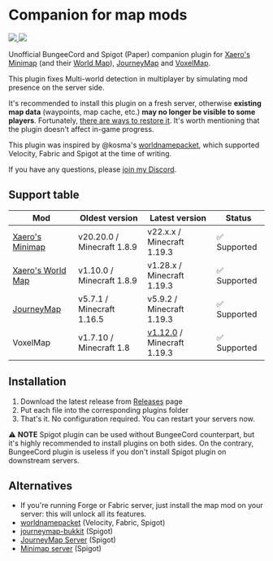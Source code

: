 # Companion for map mods

<p>
  <a href="https://modrinth.com/plugin/modmapcompanion">
    <img src="https://modrinth-utils.vercel.app/api/badge/downloads?id=UO7aDcrF&logo=true" />
  </a>
  <a href="https://www.curseforge.com/minecraft/bukkit-plugins/mapmodcompanion">
    <img src="https://cf.way2muchnoise.eu/full_674380_downloads.svg">
  </a>
</p>

Unofficial BungeeCord and Spigot (Paper) companion plugin for
[Xaero's Minimap](https://www.curseforge.com/minecraft/mc-mods/xaeros-minimap)
(and their [World Map](https://www.curseforge.com/minecraft/mc-mods/xaeros-world-map)),
[JourneyMap](https://www.curseforge.com/minecraft/mc-mods/journeymap) and
[VoxelMap](https://discord.gg/Me4GWVGWhe).

This plugin fixes Multi-world detection in multiplayer by simulating mod presence on
the server side.


It's recommended to install this plugin on a fresh server, otherwise **existing map data**
(waypoints, map cache, etc.) **may no longer be visible to some players**. Fortunately,
[there are ways to restore it](https://github.com/turikhay/MapModCompanion/wiki/Restore-map-data).
It's worth mentioning that the plugin doesn't affect in-game progress.

This plugin was inspired by @kosma's [worldnamepacket](https://github.com/kosma/worldnamepacket),
which supported Velocity, Fabric and Spigot at the time of writing.

If you have any questions, please [join my Discord](https://discord.gg/H9ACHEqBrg).

## Support table
| Mod                                                                                | Oldest version             | Latest version                                               | Status      |
|------------------------------------------------------------------------------------|----------------------------|--------------------------------------------------------------|-------------|
| [Xaero's Minimap](https://www.curseforge.com/minecraft/mc-mods/xaeros-minimap)     | v20.20.0 / Minecraft 1.8.9 | v22.x.x / Minecraft 1.19.3                                   | ✅ Supported |
| [Xaero's World Map](https://www.curseforge.com/minecraft/mc-mods/xaeros-world-map) | v1.10.0 / Minecraft 1.8.9  | v1.28.x / Minecraft 1.19.3                                   | ✅ Supported |
| [JourneyMap](https://www.curseforge.com/minecraft/mc-mods/journeymap)              | v5.7.1 / Minecraft 1.16.5  | v5.9.2 / Minecraft 1.19.3                               | ✅ Supported |
| VoxelMap                                                                           | v1.7.10 / Minecraft 1.8    | [v1.12.0](https://github.com/VoxelMap2/VoxelMap) / Minecraft 1.19.3 | ✅ Supported |

## Installation
1. Download the latest release from [Releases](https://github.com/turikhay/MapModCompanion/releases) page
2. Put each file into the corresponding plugins folder
3. That's it. No configuration required. You can restart your servers now.

⚠️ **NOTE** Spigot plugin can be used without BungeeCord counterpart, but it's highly recommended to install
plugins on both sides. On the contrary, BungeeCord plugin is useless if you don't install Spigot plugin on
downstream servers.

## Alternatives
- If you're running Forge or Fabric server, just install the map mod on your server: this will unlock all its
  features.
- [worldnamepacket](https://github.com/kosma/worldnamepacket) (Velocity, Fabric, Spigot)
- [journeymap-bukkit](https://github.com/TeamJM/journeymap-bukkit) (Spigot)
- [JourneyMap Server](https://www.curseforge.com/minecraft/mc-mods/journeymap-server) (Spigot)
- [Minimap server](https://github.com/Ewpratten/MinimapServer) (Spigot)
